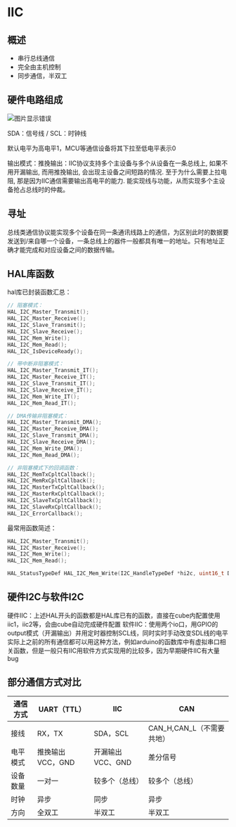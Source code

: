 # IIC
## 概述
* 串行总线通信
* 完全由主机控制
* 同步通信，半双工
## 硬件电路组成
![图片显示错误](iic硬件图.png)

SDA：信号线 / SCL：时钟线

默认电平为高电平1，MCU等通信设备将其下拉至低电平表示0

输出模式：推挽输出：IIC协议支持多个主设备与多个从设备在一条总线上, 如果不用开漏输出, 而用推挽输出, 会出现主设备之间短路的情况. 至于为什么需要上拉电阻, 那是因为IIC通信需要输出高电平的能力.
能实现线与功能，从而实现多个主设备抢占总线时的仲裁。

## 寻址
总线类通信协议能实现多个设备在同一条通讯线路上的通信，为区别此时的数据要发送到/来自哪一个设备，一条总线上的器件一般都具有唯一的地址。只有地址正确才能完成和对应设备之间的数据传输。


## HAL库函数
hal库已封装函数汇总：
```c
// 阻塞模式：
HAL_I2C_Master_Transmit(); 
HAL_I2C_Master_Receive();  
HAL_I2C_Slave_Transmit();  
HAL_I2C_Slave_Receive();  
HAL_I2C_Mem_Write();
HAL_I2C_Mem_Read();   
HAL_I2C_IsDeviceReady();

// 带中断非阻塞模式：
HAL_I2C_Master_Transmit_IT();    
HAL_I2C_Master_Receive_IT();  
HAL_I2C_Slave_Transmit_IT();
HAL_I2C_Slave_Receive_IT();    
HAL_I2C_Mem_Write_IT();    
HAL_I2C_Mem_Read_IT();

// DMA传输非阻塞模式：
HAL_I2C_Master_Transmit_DMA();   
HAL_I2C_Master_Receive_DMA();
HAL_I2C_Slave_Transmit_DMA();    
HAL_I2C_Slave_Receive_DMA();    
HAL_I2C_Mem_Write_DMA();  
HAL_I2C_Mem_Read_DMA();

// 非阻塞模式下的回调函数：
HAL_I2C_MemTxCpltCallback();   
HAL_I2C_MemRxCpltCallback();    
HAL_I2C_MasterTxCpltCallback();
HAL_I2C_MasterRxCpltCallback();  
HAL_I2C_SlaveTxCpltCallback(); 
HAL_I2C_SlaveRxCpltCallback();   
HAL_I2C_ErrorCallback();
```

最常用函数简述：
```c
HAL_I2C_Master_Transmit(); 
HAL_I2C_Master_Receive();  
HAL_I2C_Mem_Write();
HAL_I2C_Mem_Read();   

HAL_StatusTypeDef HAL_I2C_Mem_Write(I2C_HandleTypeDef *hi2c, uint16_t DevAddress, uint16_t MemAddress, uint16_t MemAddSize, uint8_t *pData, uint16_t Size, uint32_t Timeout)；

```


## 硬件I2C与软件I2C
硬件IIC：上述HAL开头的函数都是HAL库已有的函数，直接在cube内配置使用iic1，iic2等，会由cube自动完成硬件配置
软件IIC：使用两个io口，用GPIO的output模式（开漏输出）并用定时器控制SCL线，同时实时手动改变SDL线的电平
实际上之前的所有通信都可以用这种方法，例如arduino的函数库中有虚拟串口相关函数，但是一般只有IIC用软件方式实现用的比较多，因为早期硬件IIC有大量bug

## 部分通信方式对比
通信方式|UART（TTL）|IIC|CAN
--|--|--|--
接线|RX，TX|SDA，SCL|CAN_H,CAN_L（不需要共地）
电平模式|推挽输出VCC，GND|开漏输出VCC、GND|差分信号
设备数量|一对一|较多个（总线）|较多个（总线）
时钟|异步|同步|异步
方向|全双工|半双工|半双工